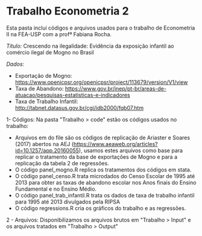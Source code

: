 # Trabalho Econometria 2

Esta pasta inclui códigos e arquivos usados para o trabalho de Econometria II na FEA-USP com a profª Fabiana Rocha.

*Título:* Crescendo na ilegalidade: Evidência da exposição infantil ao comércio ilegal de Mogno no Brasil

*Dados:* 
- Exportação de Mogno: https://www.openicpsr.org/openicpsr/project/113679/version/V1/view
- Taxa de Abandono: https://www.gov.br/inep/pt-br/areas-de-atuacao/pesquisas-estatisticas-e-indicadores
- Taxa de Trabalho Infantil: http://tabnet.datasus.gov.br/cgi/idb2000/fqb07.htm

1- Códigos:
Na pasta "Trabalho > code" estão os códigos usados no trabalho:
- Arquivos em do file são os códigos de replicação de Ariaster e Soares (2017) abertos na AEJ (https://www.aeaweb.org/articles?id=10.1257/app.20160055), 
usamos estes arquivos como base para replicar o tratamento da base de exportações de Mogno e para a replicação da tabela 2 de regressões.
- O código panel_mogno.R replica os tratamentos dos códigos em stata.
- O código panel_censo.R trata microdados do Censo Escolar de 1995 até 2013 para obter as taxas de abandono escolar nos 
Anos finais do Ensino Fundamental e no Ensino Médio.
- O código panel_trab_infantil.R trata os dados de taxa de trabalho infantil para 1995 até 2013 divulgados pela RIPSA
- O código regressions.R cria os gráficos do trabalho e as regressões.

2 - Arquivos:
Disponibilizamos os arquivos brutos em "Trabalho > Input" e os arquivos tratados em "Trabalho > Output"
